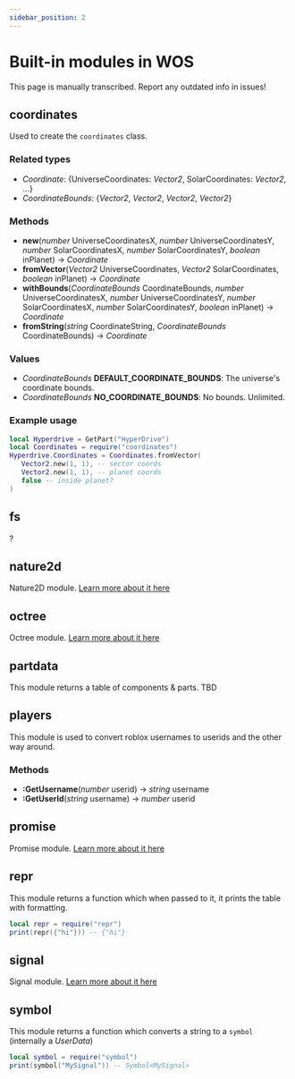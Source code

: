 ```yaml
---
sidebar_position: 2
---
```


# Built-in modules in WOS
This page is manually transcribed. Report any outdated info in issues!

## coordinates
Used to create the <code>coordinates</code> class.

### Related types
- _Coordinate_: {UniverseCoordinates: _Vector2_, SolarCoordinates: _Vector2_, ...}
- _CoordinateBounds_: {_Vector2_, _Vector2_, _Vector2_, _Vector2_}

### Methods
- **new**(_number_ UniverseCoordinatesX, _number_ UniverseCoordinatesY, _number_ SolarCoordinatesX, _number_ SolarCoordinatesY, _boolean_ inPlanet) → _Coordinate_
- **fromVector**(_Vector2_ UniverseCoordinates, _Vector2_ SolarCoordinates, _boolean_ inPlanet) → _Coordinate_
- **withBounds**(_CoordinateBounds_ CoordinateBounds, _number_ UniverseCoordinatesX, _number_ UniverseCoordinatesY, _number_ SolarCoordinatesX, _number_ SolarCoordinatesY, _boolean_ inPlanet) → _Coordinate_
- **fromString**(_string_ CoordinateString, _CoordinateBounds_ CoordinateBounds) → _Coordinate_

### Values
- _CoordinateBounds_ **DEFAULT_COORDINATE_BOUNDS**: The universe's coordinate bounds.
- _CoordinateBounds_ **NO_COORDINATE_BOUNDS**: No bounds. Unlimited.

### Example usage
```lua
local Hyperdrive = GetPart("HyperDrive")
local Coordinates = require("coordinates")
Hyperdrive.Coordinates = Coordinates.fromVector(
   Vector2.new(1, 1), -- sector coords
   Vector2.new(1, 1), -- planet coords
   false -- inside planet?
)
```

## fs
?

## nature2d
Nature2D module. [Learn more about it here](https://jaipack17.github.io/Nature2D/)

## octree
Octree module. [Learn more about it here](https://quenty.github.io/NevermoreEngine/api/Octree/)

## partdata
This module returns a table of components & parts. TBD

## players
This module is used to convert roblox usernames to userids and the other way around.

### Methods
- **:GetUsername**(_number_ userid) → _string_ username
- **:GetUserId**(_string_ username) → _number_ userid

## promise
Promise module. [Learn more about it here](https://eryn.io/roblox-lua-promise/)

## repr
This module returns a function which when passed to it, it prints the table with formatting.
```lua
local repr = require("repr")
print(repr({"hi"})) -- {"hi"}
```

## signal
Signal module. [Learn more about it here](https://devforum.roblox.com/t/lua-signal-class-comparison-optimal-goodsignal-class/1387063)

## symbol
This module returns a function which converts a string to a <code>symbol</code> (internally a _UserData_)
```lua
local symbol = require("symbol")
print(symbol("MySignal")) -- Symbol<MySignal>
```
